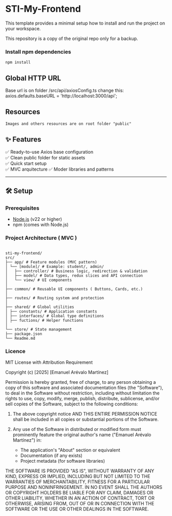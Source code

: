 # STI-My-Frontend

This template provides a minimal setup how to install and run the project on your workspace.

This repository is a copy of the original repo only for a backup.


### Install npm dependencies

```
npm install
```


## Global HTTP URL

Base url is on folder /src/api/axiosConfig.ts
change this:  axios.defaults.baseURL = 'http://localhost:3000/api';


## Resources

```
Images and others resources are on root folder "public"
```

## ✨ Features  
✅ Ready-to-use Axios base configuration  
✅ Clean public folder for static assets  
✅ Quick start setup  
✅ MVC arquitecture
✅ Moder libraries and patterns 

---

## 🛠 Setup  

### Prerequisites  
- [Node.js](https://nodejs.org/) (v22 or higher)  
- npm (comes with Node.js)  


### Project Architecture ( MVC )

```

sti-my-frontend/
src/
├── app/ # Feature modules (MVC pattern)
│ └── [module]/ # Example: student/, admin/
│   ├── controller/ # Business logic, redirection & validation
│   ├── model/ # Data types, redux slices and API connection
│   └── view/ # UI components
│
├── common/ # Reusable UI components ( Buttons, Cards, etc.)
│
├── routes/ # Routing system and protection
│
├── shared/ # Global utilities
│ ├── constants/ # Application constants
│ ├── interfaces/ # Global type definitions
│ ├── fuctions/ # Helper functions
│
└── store/ # State management
├── package.json
└── Readme.md

```


### Licence

MIT License with Attribution Requirement

Copyright (c) [2025] [Emanuel Arévalo Martínez]


Permission is hereby granted, free of charge, to any person obtaining a copy
of this software and associated documentation files (the "Software"), to deal
in the Software without restriction, including without limitation the rights
to use, copy, modify, merge, publish, distribute, sublicense, and/or sell
copies of the Software, subject to the following conditions:

1. The above copyright notice AND THIS ENTIRE PERMISSION NOTICE 
   shall be included in all copies or substantial portions of the Software.
   
2. Any use of the Software in distributed or modified form must 
   prominently feature the original author's name ("Emanuel Arévalo Martínez") 
   in:
   - The application's "About" section or equivalent
   - Documentation (if any exists)
   - Project metadata (for software libraries)

THE SOFTWARE IS PROVIDED "AS IS", WITHOUT WARRANTY OF ANY KIND, EXPRESS OR
IMPLIED, INCLUDING BUT NOT LIMITED TO THE WARRANTIES OF MERCHANTABILITY,
FITNESS FOR A PARTICULAR PURPOSE AND NONINFRINGEMENT. IN NO EVENT SHALL THE
AUTHORS OR COPYRIGHT HOLDERS BE LIABLE FOR ANY CLAIM, DAMAGES OR OTHER
LIABILITY, WHETHER IN AN ACTION OF CONTRACT, TORT OR OTHERWISE, ARISING FROM,
OUT OF OR IN CONNECTION WITH THE SOFTWARE OR THE USE OR OTHER DEALINGS IN THE
SOFTWARE.


